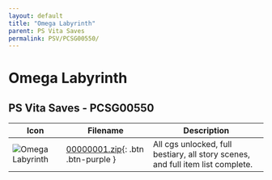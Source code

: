 ```yaml
---
layout: default
title: "Omega Labyrinth"
parent: PS Vita Saves
permalink: PSV/PCSG00550/
---
```

# Omega Labyrinth

## PS Vita Saves - PCSG00550

| Icon | Filename | Description |
|------|----------|-------------|
| ![Omega Labyrinth](https://github.com/bucanero/apollo-vita/raw/main/sce_sys/icon0.png) | [00000001.zip](00000001.zip){: .btn .btn-purple } | All cgs unlocked, full bestiary, all story scenes, and full item list complete.  |
